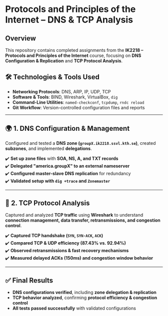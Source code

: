 #  Protocols and Principles of the Internet – DNS & TCP Analysis

## Overview
This repository contains completed assignments from the **IK2218 – Protocols and Principles of the Internet** course, focusing on **DNS Configuration & Replication** and **TCP Protocol Analysis**.

## 🛠️ Technologies & Tools Used
- **Networking Protocols**: DNS, ARP, IP, UDP, TCP
- **Software & Tools**: BIND, Wireshark, VirtualBox, `dig`
- **Command-Line Utilities**: `named-checkconf`, `tcpdump`, `rndc reload`
- **Git Workflow**: Version-controlled configuration files and reports

---

## 🌍 **1. DNS Configuration & Management**
Configured and tested a **DNS zone (`groupX.ik2218.ssvl.kth.se`)**, created **subzones**, and implemented **delegations**.

✔️ **Set up zone files** with **SOA, NS, A, and TXT records**  
✔️ **Delegated "america.groupX" to an external nameserver**  
✔️ **Configured master-slave DNS replication** for redundancy  
✔️ **Validated setup with `dig +trace` and `Zonemaster`**  

---

## 📡 **2. TCP Protocol Analysis**
Captured and analyzed **TCP traffic** using **Wireshark** to understand **connection management, data transfer, retransmissions, and congestion control**.

✔️ **Captured TCP handshake (`SYN`, `SYN-ACK`, `ACK`)**  
✔️ **Compared TCP & UDP efficiency (87.43% vs. 92.94%)**  
✔️ **Observed retransmissions & fast recovery mechanisms**  
✔️ **Measured delayed ACKs (150ms) and congestion window behavior**  

---

## ✅ **Final Results**
- **DNS configurations verified**, including **zone delegation & replication**
- **TCP behavior analyzed**, confirming **protocol efficiency & congestion control**
- **All tests passed successfully** with validated configurations  

